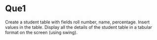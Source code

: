 # Que1

Create a student table with fields roll number, name, percentage. Insert values in the table. Display all the details of the student table in a tabular format on the screen (using swing).
